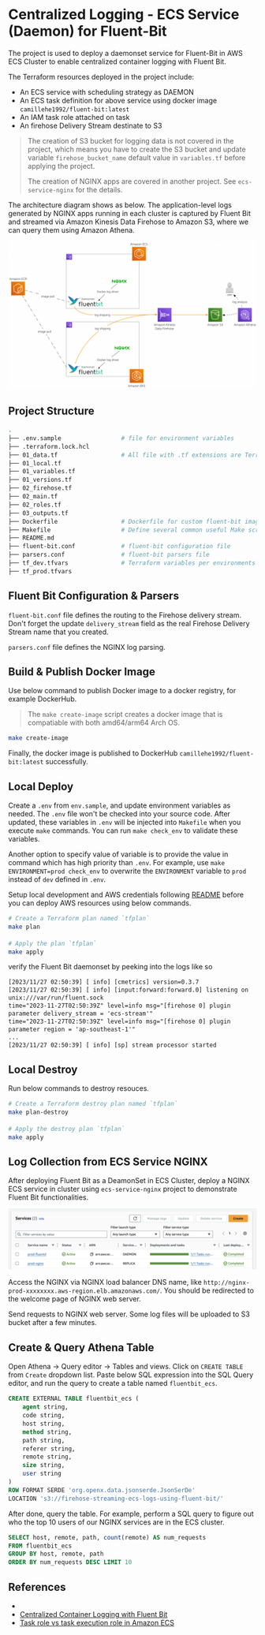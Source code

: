 # Centralized Logging - ECS Service (Daemon) for Fluent-Bit

The project is used to deploy a daemonset service for Fluent-Bit in AWS ECS Cluster to enable centralized container logging with Fluent Bit.

The Terraform resources deployed in the project include:

- An ECS service with scheduling strategy as DAEMON
- An ECS task definition for above service using docker image `camillehe1992/fluent-bit:latest`
- An IAM task role attached on task
- An firehose Delivery Stream destinate to S3

> The creation of S3 bucket for logging data is not covered in the project, which means you have to create the S3 bucket and update variable `firehose_bucket_name` default value in `variables.tf` before applying the project.
>
> The creation of NGINX apps are covered in another project. See `ecs-service-nginx` for the details.

The architecture diagram shows as below. The application-level logs generated by NGINX apps running in each cluster is captured by Fluent Bit and streamed via Amazon Kinesis Data Firehose to Amazon S3, where we can query them using Amazon Athena.

![arch-diagram](./e2e-log-analysis-app.png)

## Project Structure

```bash
.
├── .env.sample                 # file for environment variables
├── .terraform.lock.hcl
├── 01_data.tf                  # All file with .tf extensions are Terraform related
├── 01_local.tf
├── 01_variables.tf
├── 01_versions.tf
├── 02_firehose.tf
├── 02_main.tf
├── 02_roles.tf
├── 03_outputs.tf
├── Dockerfile                  # Dockerfile for custom fluent-bit image
├── Makefile                    # Define several common useful Make scripts
├── README.md
├── fluent-bit.conf             # fluent-bit configuration file
├── parsers.conf                # fluent-bit parsers file
├── tf_dev.tfvars               # Terraform variables per environments
├── tf_prod.tfvars
```

## Fluent Bit Configuration & Parsers

`fluent-bit.conf` file defines the routing to the Firehose delivery stream. Don't forget the update `delivery_stream` field as the real Firehose Delivery Stream name that you created.

`parsers.conf` file defines the NGINX log parsing.

## Build & Publish Docker Image

Use below command to publish Docker image to a docker registry, for example DockerHub.

> The `make create-image` script creates a docker image that is compatiable with both amd64/arm64 Arch OS.

```bash
make create-image
```

Finally, the docker image is published to DockerHub `camillehe1992/fluent-bit:latest` successfully.

## Local Deploy

Create a `.env` from `env.sample`, and update environment variables as needed. The `.env` file won't be checked into your source code. After updated, these variables in `.env` will be injected into `Makefile` when you execute `make` commands. You can run `make check_env` to validate these variables.

Another option to specify value of variable is to provide the value in command which has high priority than `.env`. For example, use `make ENVIRONMENT=prod check_env` to overwrite the `ENVIRONMENT` variable to `prod` instead of `dev` defined in `.env`.

Setup local development and AWS credentials following [README](../README.md) before you can deploy AWS resources using below commands.

```bash
# Create a Terraform plan named `tfplan`
make plan

# Apply the plan `tfplan`
make apply
```

verify the Fluent Bit daemonset by peeking into the logs like so

```text
[2023/11/27 02:50:39] [ info] [cmetrics] version=0.3.7
[2023/11/27 02:50:39] [ info] [input:forward:forward.0] listening on unix:///var/run/fluent.sock
time="2023-11-27T02:50:39Z" level=info msg="[firehose 0] plugin parameter delivery_stream = 'ecs-stream'"
time="2023-11-27T02:50:39Z" level=info msg="[firehose 0] plugin parameter region = 'ap-southeast-1'"
...
[2023/11/27 02:50:39] [ info] [sp] stream processor started
```

## Local Destroy

Run below commands to destroy resouces.

```bash
# Create a Terraform destroy plan named `tfplan`
make plan-destroy

# Apply the destroy plan `tfplan`
make apply
```

## Log Collection from ECS Service NGINX

After deploying Fluent Bit as a DeamonSet in ECS Cluster, deploy a NGINX ECS service in cluster using `ecs-service-nginx` project to demonstrate Fluent Bit functionalities.

![ecs-service](./ecs-services.png)

Access the NGINX via NGINX load balancer DNS name, like `http://nginx-prod-xxxxxxxx.aws-region.elb.amazonaws.com/`. You should be redirected to the welcome page of NGINX web server.

Send requests to NGINX web server. Some log files will be uploaded to S3 bucket after a few minutes.

## Create & Query Athena Table

Open Athena -> Query editor -> Tables and views. Click on `CREATE TABLE` from `Create` dropdown list. Paste below SQL expression into the SQL Query editor, and run the query to create a table named `fluentbit_ecs`.

```sql
CREATE EXTERNAL TABLE fluentbit_ecs (
    agent string,
    code string,
    host string,
    method string,
    path string,
    referer string,
    remote string,
    size string,
    user string
)
ROW FORMAT SERDE 'org.openx.data.jsonserde.JsonSerDe'
LOCATION 's3://firehose-streaming-ecs-logs-using-fluent-bit/'
```

After done, query the table. For example, perform a SQL query to figure out who the top 10 users of our NGINX services are in the ECS cluster.

```sql
SELECT host, remote, path, count(remote) AS num_requests
FROM fluentbit_ecs
GROUP BY host, remote, path
ORDER BY num_requests DESC LIMIT 10
```

## References

- [](https://fluentbit.io/)
- [Centralized Container Logging with Fluent Bit](https://aws.amazon.com/blogs/opensource/centralized-container-logging-fluent-bit/)
- [Task role vs task execution role in Amazon ECS](https://towardsthecloud.com/amazon-ecs-task-role-vs-execution-role)
